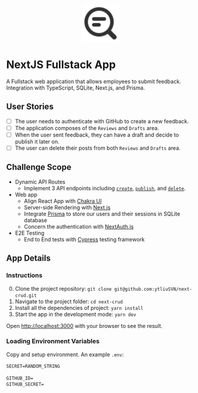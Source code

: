 <p align="center">
  <img src="./public/assets/review.svg" alt="Challenge" width="100" />
</p>

# NextJS Fullstack App

A Fullstack web application that allows employees to submit feedback. Integration with TypeScript, SQLite, Next.js, and Prisma.

## User Stories

- [ ] The user needs to authenticate with GitHub to create a new feedback.
- [ ] The application composes of the `Reviews` and `Drafts` area.
- [ ] When the user sent feedback, they can have a draft and decide to publish it later on.
- [ ] The user can delete their posts from both `Reviews` and `Drafts` area.

## Challenge Scope
* Dynamic API Routes
  * Implement 3 API endpoints including [`create`](./pages/api/post/index.ts), [`publish`](./pages/api/publish/[pid].tsx), and [`delete`](./pages/api/post/[pid].ts).
* Web app
  * Align React App with [Chakra UI](https://chakra-ui.com/)
  * Server-side Rendering with [Next.js](https://nextjs.org/docs/basic-features/typescript)
  * Integrate [Prisma](https://www.prisma.io/) to store our users and their sessions in SQLite database
  * Concern the authentication with [NextAuth.js](https://next-auth.js.org/v3/getting-started/introduction)
* E2E Testing
  * End to End tests with [Cypress](https://www.cypress.io/) testing framework
## App Details

### Instructions

0. Clone the project repository: `git clone git@github.com:ytliuSVN/next-crud.git`
1. Navigate to the project folder: `cd next-crud`
2. Install all the dependencies of project: `yarn install`
3. Start the app in the development mode: `yarn dev`

Open [http://localhost:3000](http://localhost:3000) with your browser to see the result.

### Loading Environment Variables

Copy and setup environment. An example `.env`:

```
SECRET=RANDOM_STRING

GITHUB_ID=
GITHUB_SECRET=
```